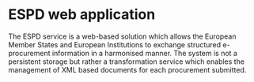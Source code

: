 
# ESPD web application

The ESPD service is a web-based solution which allows the European Member States and European Institutions
to exchange structured e-procurement information in a harmonised manner. The system is not a persistent storage
but rather a transformation service which enables the management of XML based documents for each procurement submitted.
